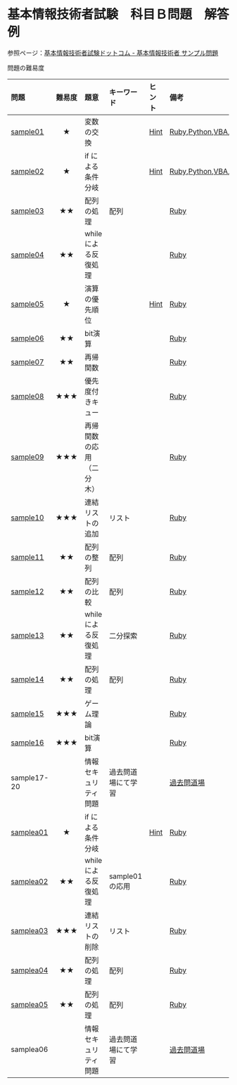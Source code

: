 # 基本情報技術者試験　科目Ｂ問題　解答例

参照ページ：[基本情報技術者試験ドットコム - 基本情報技術者 サンプル問題](https://www.fe-siken.com/kakomon/sample/)

問題の難易度

|問題|難易度|題意|キーワード|ヒント|備考|
|:--|:--:|:--|:--|:--|:--|
|[sample01](https://www.fe-siken.com/kakomon/sample/b1.html)|★|変数の交換||[Hint](/Hint/sample01.md)|[Ruby](/Ruby/sample01.rb),[Python](/Python/sample01.py),[VBA](/VBA/sample01.vb),[Java](/Java/Sample02.java)
|[sample02](https://www.fe-siken.com/kakomon/sample/b2.html)|★|if による条件分岐||[Hint](/Hint/sample02.md)|[Ruby](/Ruby/sample02.rb),[Python](/Python/sample02.py),[VBA](/VBA/sample02.vb),[Java](/Java/Sample02.java)
|[sample03](https://www.fe-siken.com/kakomon/sample/b3.html)|★★|配列の処理|配列||[Ruby](/Ruby/sample03.rb)
|[sample04](https://www.fe-siken.com/kakomon/sample/b4.html)|★★|while による反復処理|||[Ruby](/Ruby/sample04.rb)
|[sample05](https://www.fe-siken.com/kakomon/sample/b5.html)|★|演算の優先順位||[Hint](/Hint/sample05.md)|[Ruby](/Ruby/sample05.rb)
|[sample06](https://www.fe-siken.com/kakomon/sample/b6.html)|★★|bit演算|||[Ruby](/Ruby/sample06.rb)
|[sample07](https://www.fe-siken.com/kakomon/sample/b7.html)|★★|再帰関数|||[Ruby](/Ruby/sample07.rb)
|[sample08](https://www.fe-siken.com/kakomon/sample/b8.html)|★★★|優先度付きキュー|||[Ruby](/Ruby/sample08.rb)
|[sample09](https://www.fe-siken.com/kakomon/sample/b9.html)|★★★|再帰関数の応用（二分木）|||[Ruby](/Ruby/sample09.rb)
|[sample10](https://www.fe-siken.com/kakomon/sample/b10.html)|★★★|連結リストの追加|リスト||[Ruby](/Ruby/sample10.rb)
|[sample11](https://www.fe-siken.com/kakomon/sample/b11.html)|★★|配列の整列|配列||[Ruby](/Ruby/sample11.rb)
|[sample12](https://www.fe-siken.com/kakomon/sample/b12.html)|★★|配列の比較|配列||[Ruby](/Ruby/sample12.rb)
|[sample13](https://www.fe-siken.com/kakomon/sample/b13.html)|★★|while による反復処理|二分探索||[Ruby](/Ruby/sample13.rb)
|[sample14](https://www.fe-siken.com/kakomon/sample/b14.html)|★★|配列の処理|配列||[Ruby](/Ruby/sample14.rb)
|[sample15](https://www.fe-siken.com/kakomon/sample/b15.html)|★★★|ゲーム理論|||[Ruby](/Ruby/sample15.rb)
|[sample16](https://www.fe-siken.com/kakomon/sample/b16.html)|★★★|bit演算|||[Ruby](/Ruby/sample16.rb)
|sample17-20||情報セキュリティ問題|過去問道場にて学習||[過去問道場](https://www.fe-siken.com/fekakomon.php)
|[samplea01](https://www.fe-siken.com/kakomon/sample20220425/b1.html)|★|if による条件分岐||[Hint](/Hint/samplea01.md)|[Ruby](./Ruby/samplea01.rb)
|[samplea02](https://www.fe-siken.com/kakomon/sample20220425/b2.html)|★★|while による反復処理|sample01の応用||[Ruby](./Ruby/samplea02.rb)
|[samplea03](https://www.fe-siken.com/kakomon/sample20220425/b3.html)|★★★|連結リストの削除|リスト||[Ruby](./Ruby/samplea03.rb)
|[samplea04](https://www.fe-siken.com/kakomon/sample20220425/b4.html)|★★|配列の処理|配列||[Ruby](./Ruby/samplea05.rb)
|[samplea05](https://www.fe-siken.com/kakomon/sample20220425/b5.html)|★★|配列の処理|配列||[Ruby](./Ruby/samplea06.rb)
|samplea06||情報セキュリティ問題|過去問道場にて学習||[過去問道場](https://www.fe-siken.com/fekakomon.php)